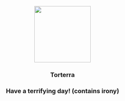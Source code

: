 <p align="center">
    <img src="https://raw.githubusercontent.com/PokeAPI/sprites/master/sprites/pokemon/389.png" width="150" height="150">
</p>
<h3 align="center"> <b>Torterra</b></h3>
<h3 align="center">Have a terrifying day! (contains irony)</h3>
